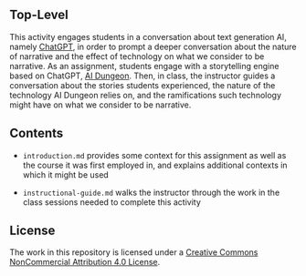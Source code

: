 ## Top-Level
This activity engages students in a conversation about text generation AI, namely [ChatGPT](https://openai.com/blog/chatgpt), in order to prompt a deeper conversation about the nature of narrative and the effect of technology on what we consider to be narrative. As an assignment, students engage with a storytelling engine based on ChatGPT, [AI Dungeon](https://beta.aidungeon.com/). Then, in class, the instructor guides a conversation about the stories students experienced, the nature of the technology AI Dungeon relies on, and the ramifications such technology might have on what we consider to be narrative.

## Contents
* `introduction.md` provides some context for this assignment as well as the course it was first employed in, and explains additional contexts in which it might be used

* `instructional-guide.md` walks the instructor through the work in the class sessions needed to complete this activity

## License
The work in this repository is licensed under a <a rel="license" href="https://creativecommons.org/licenses/by-nc/4.0/">Creative Commons NonCommercial Attribution 4.0 License</a>.